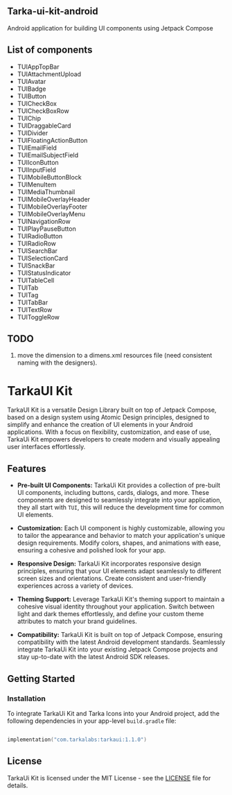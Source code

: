 ## Tarka-ui-kit-android
Android application for building UI components using Jetpack Compose

## List of components

- TUIAppTopBar
- TUIAttachmentUpload
- TUIAvatar
- TUIBadge
- TUIButton
- TUICheckBox
- TUICheckBoxRow
- TUIChip
- TUIDraggableCard
- TUIDivider
- TUIFloatingActionButton
- TUIEmailField
- TUIEmailSubjectField
- TUIIconButton
- TUIInputField
- TUIMobileButtonBlock
- TUIMenuItem
- TUIMediaThumbnail
- TUIMobileOverlayHeader
- TUIMobileOverlayFooter
- TUIMobileOverlayMenu
- TUINavigationRow
- TUIPlayPauseButton
- TUIRadioButton
- TUIRadioRow
- TUISearchBar
- TUISelectionCard
- TUISnackBar
- TUIStatusIndicator
- TUITableCell
- TUITab
- TUITag
- TUITabBar
- TUITextRow
- TUIToggleRow


## TODO

1. move the dimension to a dimens.xml resources file (need consistent naming with the designers).


# TarkaUI Kit

TarkaUI Kit is a versatile Design Library built on top of Jetpack Compose, based on a design system using Atomic Design principles, designed to simplify and enhance the creation of UI elements in your Android applications. With a focus on flexibility, customization, and ease of use, TarkaUi Kit empowers developers to create modern and visually appealing user interfaces effortlessly.

## Features

- **Pre-built UI Components:** TarkaUi Kit provides a collection of pre-built UI components, including buttons, cards, dialogs, and more. These components are designed to seamlessly integrate into your application, they all start with `TUI`, this will reduce the development time for common UI elements.

- **Customization:** Each UI component is highly customizable, allowing you to tailor the appearance and behavior to match your application's unique design requirements. Modify colors, shapes, and animations with ease, ensuring a cohesive and polished look for your app.

- **Responsive Design:** TarkaUi Kit incorporates responsive design principles, ensuring that your UI elements adapt seamlessly to different screen sizes and orientations. Create consistent and user-friendly experiences across a variety of devices.

- **Theming Support:** Leverage TarkaUi Kit's theming support to maintain a cohesive visual identity throughout your application. Switch between light and dark themes effortlessly, and define your custom theme attributes to match your brand guidelines.

- **Compatibility:** TarkaUi Kit is built on top of Jetpack Compose, ensuring compatibility with the latest Android development standards. Seamlessly integrate TarkaUi Kit into your existing Jetpack Compose projects and stay up-to-date with the latest Android SDK releases.

## Getting Started

### Installation

To integrate TarkaUi Kit and Tarka Icons into your Android project, add the following dependencies in your app-level `build.gradle` file:

```kotlin

implementation("com.tarkalabs:tarkaui:1.1.0")


```

## License

TarkaUi Kit is licensed under the MIT License - see the [LICENSE](LICENSE) file for details.

